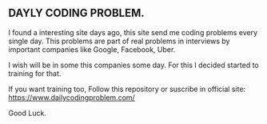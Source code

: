 ## DAYLY CODING PROBLEM.

I found a interesting site days ago, this site send me coding problems every single day. This problems are part of real problems in interviews by important companies like Google, Facebook, Uber.

I wish will be in some this companies some day. For this I decided started to training for that.

If you want training too, Follow this repository or suscribe in official site: https://www.dailycodingproblem.com/

Good Luck.
